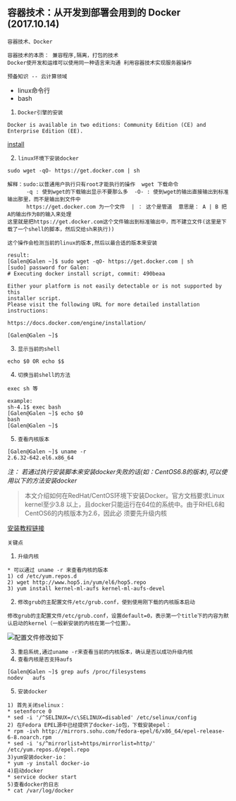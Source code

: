 ## 容器技术：从开发到部署会用到的 Docker  (2017.10.14)

`容器技术、Docker`
```
容器技术的本质： 兼容程序,隔离，打包的技术
Docker使开发和运维可以使用同一种语言来沟通 利用容器技术实现服务器操作
```
`预备知识 -- 云计算领域`
* linux命令行
* bash


1. `Docker引擎的安装`
```
Docker is available in two editions: Community Edition (CE) and Enterprise Edition (EE).
```
[install](https://docs.docker.com/engine/installation/)

2. `linux环境下安装docker`
```
sudo wget -qO- https://get.docker.com | sh

解释：sudo:以普通用户执行只有root才能执行的操作  wget 下载命令 
      -q : 使到wget的下载输出显示不要那么多  -O- : 使到wget的输出直接输出到标准输出那里，而不是输出到文件中
      https://get.docker.com 为一个文件  | ： 这个是管道  意思是： A | B 把A的输出作为B的输入来处理
这里就是把https://get.docker.com这个文件输出到标准输出中，而不建立文件(这里是下载了一个shell的脚本，然后交给sh来执行))

这个操作会检测当前的linux的版本,然后以最合适的版本来安装

result:
[Galen@Galen ~]$ sudo wget -qO- https://get.docker.com | sh
[sudo] password for Galen: 
# Executing docker install script, commit: 490beaa

Either your platform is not easily detectable or is not supported by this
installer script.
Please visit the following URL for more detailed installation instructions:

https://docs.docker.com/engine/installation/

[Galen@Galen ~]$ 
```
3. `显示当前的shell`
```
echo $0 OR echo $$
```
4. `切换当前shell的方法`
```
exec sh 等

example:
sh-4.1$ exec bash
[Galen@Galen ~]$ echo $0
bash
[Galen@Galen ~]$ 

```

5. `查看内核版本`
```
[Galen@Galen ~]$ uname -r
2.6.32-642.el6.x86_64
```
*注：  若通过执行安装脚本来安装docker失败的话(如：CentOS6.8的版本),可以使用以下的方法安装docker*

> 本文介绍如何在RedHat/CentOS环境下安装Docker。官方文档要求Linux kernel至少3.8
以上，且docker只能运行在64位的系统中。由于RHEL6和CentOS6的内核版本为2.6，因此必
须要先升级内核

[安装教程链接](http://blog.csdn.net/wuzhilon88/article/details/41621285/)

`关键点`
1. `升级内核`
```
* 可以通过 uname -r 来查看内核的版本
1) cd /etc/yum.repos.d 
2) wget http://www.hop5.in/yum/el6/hop5.repo
3) yum install kernel-ml-aufs kernel-ml-aufs-devel
```
2. `修改grub的主配置文件/etc/grub.conf，使到使用刚下载的内核版本启动`
```
修改grub的主配置文件/etc/grub.conf，设置default=0，表示第一个title下的内容为默
认启动的kernel（一般新安装的内核在第一个位置）。
```
![配置文件修改如下](http://s3.51cto.com/wyfs02/M02/53/FC/wKiom1R1XF_BWoKPAAPcDXlNx-A406.jpg)

3. `重启系统,通过uname -r来查看当前的内核版本，确认是否以成功升级内核`
4. `查看内核是否支持aufs`
```
[Galen@Galen ~]$ grep aufs /proc/filesystems 
nodev	aufs
```
5. `安装docker`
```
1) 首先关闭selinux：
* setenforce 0
* sed -i '/^SELINUX=/c\SELINUX=disabled' /etc/selinux/config
2) 在Fedora EPEL源中已经提供了docker-io包，下载安装epel：
* rpm -ivh http://mirrors.sohu.com/fedora-epel/6/x86_64/epel-release-6-8.noarch.rpm
* sed -i 's/^mirrorlist=https/mirrorlist=http/' /etc/yum.repos.d/epel.repo
3)yum安装docker-io：
* yum -y install docker-io
4)启动docker
* service docker start
5)查看docker的日志
* cat /var/log/docker
```
